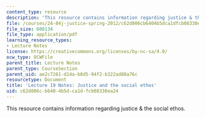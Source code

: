 ```yaml
---
content_type: resource
description: 'This resource contains information regarding justice & the social ethos. '
file: /courses/24-04j-justice-spring-2012/c62d806cb6404b5dca1dfcb08330ea24_MIT24_04JS12_lec19.pdf
file_size: 608134
file_type: application/pdf
learning_resource_types:
- Lecture Notes
license: https://creativecommons.org/licenses/by-nc-sa/4.0/
ocw_type: OCWFile
parent_title: Lecture Notes
parent_type: CourseSection
parent_uid: ae2c7261-d14a-b8d5-94f2-b322ad88a76c
resourcetype: Document
title: 'Lecture 19 Notes: Justice and the social ethos'
uid: c62d806c-b640-4b5d-ca1d-fcb08330ea24
---
```

This resource contains information regarding justice & the social ethos. 